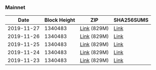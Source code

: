 ### Mainnet

|    Date    | Block Height | ZIP | SHA256SUMS |
| ---------- | ------------ | --- | ---------- |
| 2019-11-27 | 1340483 | [Link](https://s3-ap-southeast-2.amazonaws.com/ion-bootstrap/mainnet/2019-11-27/bootstrap.dat.zip) (829M) | [Link](https://s3-ap-southeast-2.amazonaws.com/ion-bootstrap/mainnet/2019-11-27/SHA256SUMS) |
| 2019-11-26 | 1340483 | [Link](https://s3-ap-southeast-2.amazonaws.com/ion-bootstrap/mainnet/2019-11-26/bootstrap.dat.zip) (829M) | [Link](https://s3-ap-southeast-2.amazonaws.com/ion-bootstrap/mainnet/2019-11-26/SHA256SUMS) |
| 2019-11-25 | 1340483 | [Link](https://s3-ap-southeast-2.amazonaws.com/ion-bootstrap/mainnet/2019-11-25/bootstrap.dat.zip) (829M) | [Link](https://s3-ap-southeast-2.amazonaws.com/ion-bootstrap/mainnet/2019-11-25/SHA256SUMS) |
| 2019-11-24 | 1340483 | [Link](https://s3-ap-southeast-2.amazonaws.com/ion-bootstrap/mainnet/2019-11-24/bootstrap.dat.zip) (829M) | [Link](https://s3-ap-southeast-2.amazonaws.com/ion-bootstrap/mainnet/2019-11-24/SHA256SUMS) |
| 2019-11-23 | 1340483 | [Link](https://s3-ap-southeast-2.amazonaws.com/ion-bootstrap/mainnet/2019-11-23/bootstrap.dat.zip) (829M) | [Link](https://s3-ap-southeast-2.amazonaws.com/ion-bootstrap/mainnet/2019-11-23/SHA256SUMS) |
